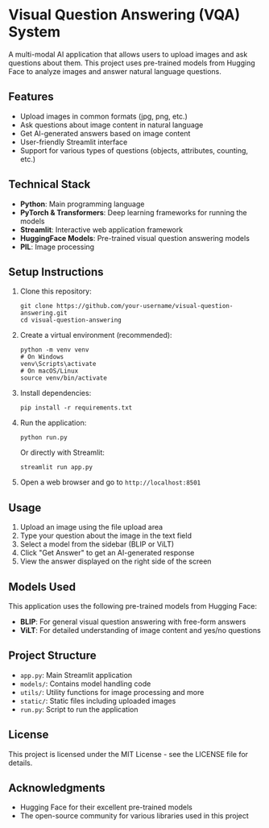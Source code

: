 # Visual Question Answering (VQA) System

A multi-modal AI application that allows users to upload images and ask questions about them. This project uses pre-trained models from Hugging Face to analyze images and answer natural language questions.

## Features

- Upload images in common formats (jpg, png, etc.)
- Ask questions about image content in natural language
- Get AI-generated answers based on image content
- User-friendly Streamlit interface
- Support for various types of questions (objects, attributes, counting, etc.)

## Technical Stack

- **Python**: Main programming language
- **PyTorch & Transformers**: Deep learning frameworks for running the models
- **Streamlit**: Interactive web application framework
- **HuggingFace Models**: Pre-trained visual question answering models
- **PIL**: Image processing

## Setup Instructions

1. Clone this repository:
   ```
   git clone https://github.com/your-username/visual-question-answering.git
   cd visual-question-answering
   ```

2. Create a virtual environment (recommended):
   ```
   python -m venv venv
   # On Windows
   venv\Scripts\activate
   # On macOS/Linux
   source venv/bin/activate
   ```

3. Install dependencies:
   ```
   pip install -r requirements.txt
   ```

4. Run the application:
   ```
   python run.py
   ```
   
   Or directly with Streamlit:
   ```
   streamlit run app.py
   ```

5. Open a web browser and go to `http://localhost:8501`

## Usage

1. Upload an image using the file upload area
2. Type your question about the image in the text field
3. Select a model from the sidebar (BLIP or ViLT)
4. Click "Get Answer" to get an AI-generated response
5. View the answer displayed on the right side of the screen

## Models Used

This application uses the following pre-trained models from Hugging Face:
- **BLIP**: For general visual question answering with free-form answers
- **ViLT**: For detailed understanding of image content and yes/no questions

## Project Structure

- `app.py`: Main Streamlit application
- `models/`: Contains model handling code
- `utils/`: Utility functions for image processing and more
- `static/`: Static files including uploaded images
- `run.py`: Script to run the application

## License

This project is licensed under the MIT License - see the LICENSE file for details.

## Acknowledgments

- Hugging Face for their excellent pre-trained models
- The open-source community for various libraries used in this project 